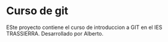 # Curso de git 
ESte proyecto contiene el curso de introduccion a GIT en el IES TRASSIERRA. 
Desarrollado por Alberto.
